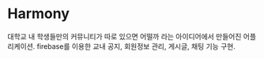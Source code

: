 # Harmony

대학교 내 학생들만의 커뮤니티가 따로 있으면 어떨까 라는 아이디어에서 만들어진 어플리케이션.
firebase를 이용한 교내 공지, 회원정보 관리, 게시글, 채팅 기능 구현.
